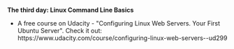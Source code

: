 <p><b>The third day: Linux Command Line Basics</b></p>
<ul>
<li>
A free course on Udacity - "Configuring Linux Web Servers. Your First Ubuntu Server". Check it out: https://www.udacity.com/course/configuring-linux-web-servers--ud299
</li>
</ul>
